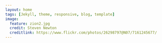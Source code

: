 ```yaml
---
layout: home
tags: [Jekyll, theme, responsive, blog, template]
image:
  feature: zion2.jpg  
  credit: Steven Newton 
  creditlink: https://www.flickr.com/photos/26298797@N07/7161245677/
---
```

